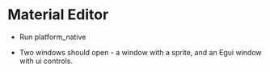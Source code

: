 # Material Editor

* Run platform_native

* Two windows should open - a window with a sprite, and an Egui window with ui controls.